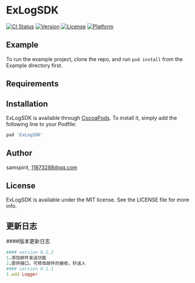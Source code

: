 # ExLogSDK

[![CI Status](https://img.shields.io/travis/samspirit/ExLogSDK.svg?style=flat)](https://travis-ci.org/samspirit/ExLogSDK)
[![Version](https://img.shields.io/cocoapods/v/ExLogSDK.svg?style=flat)](https://cocoapods.org/pods/ExLogSDK)
[![License](https://img.shields.io/cocoapods/l/ExLogSDK.svg?style=flat)](https://cocoapods.org/pods/ExLogSDK)
[![Platform](https://img.shields.io/cocoapods/p/ExLogSDK.svg?style=flat)](https://cocoapods.org/pods/ExLogSDK)

## Example

To run the example project, clone the repo, and run `pod install` from the Example directory first.

## Requirements

## Installation

ExLogSDK is available through [CocoaPods](https://cocoapods.org). To install
it, simply add the following line to your Podfile:

```ruby
pod 'ExLogSDK'
```

## Author

samspirit, 11873288@qq.com

## License

ExLogSDK is available under the MIT license. See the LICENSE file for more info.

## 更新日志
####版本更新日志
```ruby
#### version 0.1.2
1.添加邮件发送功能
2.提供接口，可修改邮件的接收，抄送人
#### version 0.1.1
1.add Logger
```

